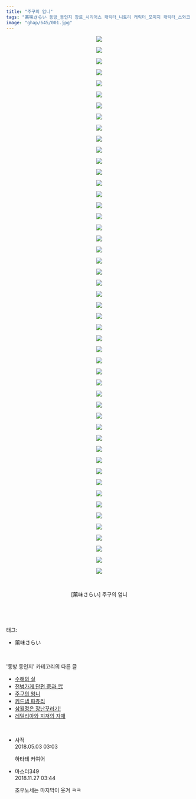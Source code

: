 ```yaml
---
title: "주구의 엄니"
tags: "薬味さらい 동방_동인지 장르_시리어스 캐릭터_니토리 캐릭터_모미지 캐릭터_스와코 캐릭터_아야 캐릭터_하타테 캐릭터_히나"
image: "ghap/645/001.jpg"
---
```

<div class="article">
<p style="text-align: center; clear: none; float: none;"><img src="{{ site.nasurl }}/ghap/645/001.jpg"/></p>
<p style="text-align: center; clear: none; float: none;"><img src="{{ site.nasurl }}/ghap/645/002.jpg"/></p>
<p style="text-align: center; clear: none; float: none;"><img src="{{ site.nasurl }}/ghap/645/003.jpg"/></p>
<p style="text-align: center; clear: none; float: none;"><img src="{{ site.nasurl }}/ghap/645/004.jpg"/></p>
<p style="text-align: center; clear: none; float: none;"><img src="{{ site.nasurl }}/ghap/645/005.jpg"/></p>
<p style="text-align: center; clear: none; float: none;"><img src="{{ site.nasurl }}/ghap/645/006.jpg"/></p>
<p style="text-align: center; clear: none; float: none;"><img src="{{ site.nasurl }}/ghap/645/007.jpg"/></p>
<p style="text-align: center; clear: none; float: none;"><img src="{{ site.nasurl }}/ghap/645/008.jpg"/></p>
<p style="text-align: center; clear: none; float: none;"><img src="{{ site.nasurl }}/ghap/645/009.jpg"/></p>
<p style="text-align: center; clear: none; float: none;"><img src="{{ site.nasurl }}/ghap/645/010.jpg"/></p>
<p style="text-align: center; clear: none; float: none;"><img src="{{ site.nasurl }}/ghap/645/011.jpg"/></p>
<p style="text-align: center; clear: none; float: none;"><img src="{{ site.nasurl }}/ghap/645/012.jpg"/></p>
<p style="text-align: center; clear: none; float: none;"><img src="{{ site.nasurl }}/ghap/645/013.jpg"/></p>
<p style="text-align: center; clear: none; float: none;"><img src="{{ site.nasurl }}/ghap/645/014.jpg"/></p>
<p style="text-align: center; clear: none; float: none;"><img src="{{ site.nasurl }}/ghap/645/015.jpg"/></p>
<p style="text-align: center; clear: none; float: none;"><img src="{{ site.nasurl }}/ghap/645/016.jpg"/></p>
<p style="text-align: center; clear: none; float: none;"><img src="{{ site.nasurl }}/ghap/645/017.jpg"/></p>
<p style="text-align: center; clear: none; float: none;"><img src="{{ site.nasurl }}/ghap/645/018.jpg"/></p>
<p style="text-align: center; clear: none; float: none;"><img src="{{ site.nasurl }}/ghap/645/019.jpg"/></p>
<p style="text-align: center; clear: none; float: none;"><img src="{{ site.nasurl }}/ghap/645/020.jpg"/></p>
<p style="text-align: center; clear: none; float: none;"><img src="{{ site.nasurl }}/ghap/645/021.jpg"/></p>
<p style="text-align: center; clear: none; float: none;"><img src="{{ site.nasurl }}/ghap/645/022.jpg"/></p>
<p style="text-align: center; clear: none; float: none;"><img src="{{ site.nasurl }}/ghap/645/023.jpg"/></p>
<p style="text-align: center; clear: none; float: none;"><img src="{{ site.nasurl }}/ghap/645/024.jpg"/></p>
<p style="text-align: center; clear: none; float: none;"><img src="{{ site.nasurl }}/ghap/645/025.jpg"/></p>
<p style="text-align: center; clear: none; float: none;"><img src="{{ site.nasurl }}/ghap/645/026.jpg"/></p>
<p style="text-align: center; clear: none; float: none;"><img src="{{ site.nasurl }}/ghap/645/027.jpg"/></p>
<p style="text-align: center; clear: none; float: none;"><img src="{{ site.nasurl }}/ghap/645/028.jpg"/></p>
<p style="text-align: center; clear: none; float: none;"><img src="{{ site.nasurl }}/ghap/645/029.jpg"/></p>
<p style="text-align: center; clear: none; float: none;"><img src="{{ site.nasurl }}/ghap/645/030.jpg"/></p>
<p style="text-align: center; clear: none; float: none;"><img src="{{ site.nasurl }}/ghap/645/031.jpg"/></p>
<p style="text-align: center; clear: none; float: none;"><img src="{{ site.nasurl }}/ghap/645/032.jpg"/></p>
<p style="text-align: center; clear: none; float: none;"><img src="{{ site.nasurl }}/ghap/645/033.jpg"/></p>
<p style="text-align: center; clear: none; float: none;"><img src="{{ site.nasurl }}/ghap/645/034.jpg"/></p>
<p style="text-align: center; clear: none; float: none;"><img src="{{ site.nasurl }}/ghap/645/035.jpg"/></p>
<p style="text-align: center; clear: none; float: none;"><img src="{{ site.nasurl }}/ghap/645/036.jpg"/></p>
<p style="text-align: center; clear: none; float: none;"><img src="{{ site.nasurl }}/ghap/645/037.jpg"/></p>
<p style="text-align: center; clear: none; float: none;"><img src="{{ site.nasurl }}/ghap/645/038.jpg"/></p>
<p style="text-align: center; clear: none; float: none;"><img src="{{ site.nasurl }}/ghap/645/039.jpg"/></p>
<p style="text-align: center; clear: none; float: none;"><img src="{{ site.nasurl }}/ghap/645/040.jpg"/></p>
<p style="text-align: center; clear: none; float: none;"><img src="{{ site.nasurl }}/ghap/645/041.jpg"/></p>
<p style="text-align: center; clear: none; float: none;"><img src="{{ site.nasurl }}/ghap/645/042.jpg"/></p>
<p style="text-align: center; clear: none; float: none;"><img src="{{ site.nasurl }}/ghap/645/043.jpg"/></p>
<p style="text-align: center; clear: none; float: none;"><img src="{{ site.nasurl }}/ghap/645/044.jpg"/></p>
<p style="text-align: center; clear: none; float: none;"><img src="{{ site.nasurl }}/ghap/645/045.jpg"/></p>
<p style="text-align: center; clear: none; float: none;"><img src="{{ site.nasurl }}/ghap/645/046.jpg"/></p>
<p style="text-align: center; clear: none; float: none;"><img src="{{ site.nasurl }}/ghap/645/047.jpg"/></p>
<p style="text-align: center; clear: none; float: none;"><img src="{{ site.nasurl }}/ghap/645/048.jpg"/></p>
<p style="text-align: center; clear: none; float: none;"><img src="{{ site.nasurl }}/ghap/645/049.jpg"/></p>
<p style="text-align: center; clear: none; float: none;"><br/></p>
<p style="text-align: center; clear: none; float: none;">[薬味さらい] 주구의 엄니</p>
<p><br/></p>
</div><br/>
<div class="tagTrail">
<p>태그: </p>
<ul>
<li>薬味さらい</li>
</ul>
</div><br/>
<div class="another">
<p>'동방 동인지' 카테고리의 다른 글</p>
<ul>
<li><a href="/2016-07-03-ghap_647">수해의 실</a></li>
<li><a href="/2016-07-02-ghap_646">전병가게 단편 壱과 弐</a></li>
<li><a href="/2016-07-02-ghap_645">주구의 엄니</a></li>
<li><a href="/2016-07-02-ghap_643">키드냅 파츄리</a></li>
<li><a href="/2016-07-02-ghap_642">삼월정은 장난꾸러기!</a></li>
<li><a href="/2016-07-02-ghap_641">레밀리아와 지저의 자매</a></li>
</ul>
</div><br/>
<div class="cb_module cb_fluid">
<div class="cb_wrt cb_profile">
<div class="comment">
<ul>
<li class="cb_thumb_off" id="comment15249222">
<div class="cb_comment_area">
<div class="cb_info_area">
<div class="cb_section">
<span class="cb_nick_name">사적</span>
</div>
<div class="cb_section">
<span class="cb_date">2018.05.03 03:03 </span>
</div>
</div>
<div class="cb_dsc_comment">
<p class="cb_dsc">
											하타테 커여어
										</p>
</div>
</div></li>
<li class="cb_thumb_off" id="comment15379007">
<div class="cb_comment_area">
<div class="cb_info_area">
<div class="cb_section">
<span class="cb_nick_name">마스터349</span>
</div>
<div class="cb_section">
<span class="cb_date">2018.11.27 03:44 </span>
</div>
</div>
<div class="cb_dsc_comment">
<p class="cb_dsc">
											조우노세는 마지막이 웃겨 ㅋㅋ
										</p>
</div>
</div></li>
</ul>
</div>
</div><!-- commentList close -->
</div><br/>
